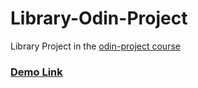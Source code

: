 # Library-Odin-Project
Library Project in the [odin-project course](https://www.theodinproject.com/lessons/node-path-javascript-library)

### [Demo Link](https://manikanth1811.github.io/Library-Odin-Project/)
